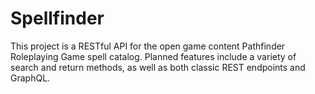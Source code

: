 # Spellfinder

This project is a RESTful API for the open game content Pathfinder Roleplaying Game spell catalog. Planned features include a variety of search and return methods, as well as both classic REST endpoints and GraphQL. 
